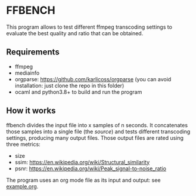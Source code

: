 # FFBENCH
This program allows to test different ffmpeg transcoding settings to evaluate the best quality and ratio that can be obtained.

## Requirements
- ffmpeg
- mediainfo
- orgparse: https://github.com/karlicoss/orgparse (you can avoid installation: just clone the repo in this folder)
- ocaml and python3.8+ to build and run the program

## How it works
ffbench divides the input file into x samples of n seconds. It concatenates those samples into a single file (the _source_) and tests different transcoding settings, producing many output files. Those output files are rated using three metrics:
- size
- ssim: https://en.wikipedia.org/wiki/Structural_similarity 
- psnr: https://en.wikipedia.org/wiki/Peak_signal-to-noise_ratio

The program uses an org mode file as its input and output: see [example.org](./example.org).
